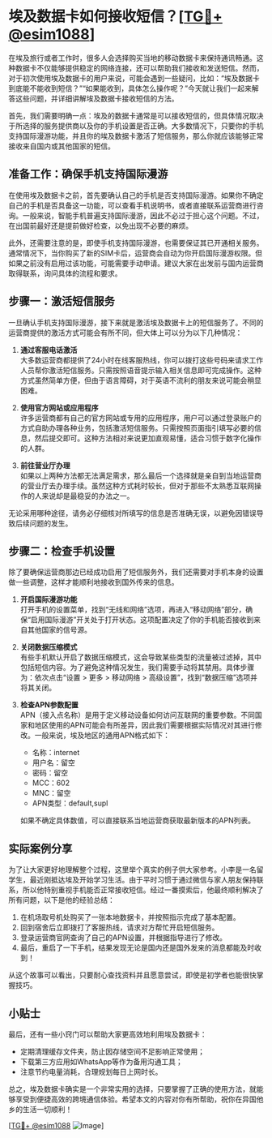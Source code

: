 # 埃及数据卡如何接收短信？[[TG💪+ @esim1088](https://t.me/s/esim1088)]

在埃及旅行或者工作时，很多人会选择购买当地的移动数据卡来保持通讯畅通。这种数据卡不仅能够提供稳定的网络连接，还可以帮助我们接收和发送短信。然而，对于初次使用埃及数据卡的用户来说，可能会遇到一些疑问，比如：“埃及数据卡到底能不能收到短信？”“如果能收到，具体怎么操作呢？”今天就让我们一起来解答这些问题，并详细讲解埃及数据卡接收短信的方法。

首先，我们需要明确一点：埃及的数据卡通常是可以接收短信的，但具体情况取决于所选择的服务提供商以及你的手机设置是否正确。大多数情况下，只要你的手机支持国际漫游功能，并且你的埃及数据卡激活了短信服务，那么你就应该能够正常接收来自国内或其他国家的短信。

## 准备工作：确保手机支持国际漫游

在使用埃及数据卡之前，首先要确认自己的手机是否支持国际漫游。如果你不确定自己的手机是否具备这一功能，可以查看手机说明书，或者直接联系运营商进行咨询。一般来说，智能手机普遍支持国际漫游，因此不必过于担心这个问题。不过，在出国前最好还是提前做好检查，以免出现不必要的麻烦。

此外，还需要注意的是，即使手机支持国际漫游，也需要保证其已开通相关服务。通常情况下，当你购买了新的SIM卡后，运营商会自动为你开启国际漫游权限。但如果之前没有启用过该功能，可能需要手动申请。建议大家在出发前与国内运营商取得联系，询问具体的流程和要求。

## 步骤一：激活短信服务

一旦确认手机支持国际漫游，接下来就是激活埃及数据卡上的短信服务了。不同的运营商提供的激活方式可能会有所不同，但大体上可以分为以下几种情况：

1. **通过客服电话激活**  
   大多数运营商都提供了24小时在线客服热线，你可以拨打这些号码来请求工作人员帮你激活短信服务。只需按照语音提示输入相关信息即可完成操作。这种方式虽然简单方便，但由于语言障碍，对于英语不流利的朋友来说可能会稍显困难。

2. **使用官方网站或应用程序**  
   许多运营商都有自己的官方网站或专用的应用程序，用户可以通过登录账户的方式自助办理各种业务，包括激活短信服务。只需按照页面指引填写必要的信息，然后提交即可。这种方法相对来说更加直观易懂，适合习惯于数字化操作的人群。

3. **前往营业厅办理**  
   如果以上两种方法都无法满足需求，那么最后一个选择就是亲自到当地运营商的营业厅去办理手续。虽然这种方式耗时较长，但对于那些不太熟悉互联网操作的人来说却是最稳妥的办法之一。

无论采用哪种途径，请务必仔细核对所填写的信息是否准确无误，以避免因错误导致后续问题的发生。

## 步骤二：检查手机设置

除了要确保运营商那边已经成功启用了短信服务外，我们还需要对手机本身的设置做一些调整，这样才能顺利地接收到国外传来的信息。

1. **开启国际漫游功能**  
   打开手机的设置菜单，找到“无线和网络”选项，再进入“移动网络”部分，确保“启用国际漫游”开关处于打开状态。这项配置决定了你的手机能否接收到来自其他国家的信号源。

2. **关闭数据压缩模式**  
   有些手机默认开启了数据压缩模式，这会导致某些类型的流量被过滤掉，其中包括短信内容。为了避免这种情况发生，我们需要手动将其禁用。具体步骤为：依次点击“设置 > 更多 > 移动网络 > 高级设置”，找到“数据压缩”选项并将其关闭。

3. **检查APN参数配置**  
   APN（接入点名称）是用于定义移动设备如何访问互联网的重要参数。不同国家和地区使用的APN可能会有所差异，因此我们需要根据实际情况对其进行修改。一般来说，埃及地区的通用APN格式如下：
   - 名称：internet
   - 用户名：留空
   - 密码：留空
   - MCC：602
   - MNC：留空
   - APN类型：default,supl

   如果不确定具体数值，可以直接联系当地运营商获取最新版本的APN列表。

## 实际案例分享

为了让大家更好地理解整个过程，这里举个真实的例子供大家参考。小李是一名留学生，最近刚抵达埃及开始学习生活。由于平时习惯于通过微信与家人朋友保持联系，所以他特别重视手机能否正常接收短信。经过一番摸索后，他最终顺利解决了所有问题，以下是他的经验总结：

1. 在机场取号机处购买了一张本地数据卡，并按照指示完成了基本配置。
2. 回到宿舍后立即拨打了客服热线，请求对方帮忙开启短信服务。
3. 登录运营商官网查询了自己的APN设置，并根据指导进行了修改。
4. 最后，重启了一下手机，结果发现无论是国内还是国外发来的消息都能及时收到！

从这个故事可以看出，只要耐心查找资料并且愿意尝试，即使是初学者也能很快掌握技巧。

## 小贴士

最后，还有一些小窍门可以帮助大家更高效地利用埃及数据卡：

- 定期清理缓存文件夹，防止因存储空间不足影响正常使用；
- 下载第三方应用如WhatsApp等作为备用沟通工具；
- 注意节约电量消耗，合理规划每日上网时长。

总之，埃及数据卡确实是一个非常实用的选择，只要掌握了正确的使用方法，就能够享受到便捷高效的跨境通信体验。希望本文的内容对你有所帮助，祝你在异国他乡的生活一切顺利！

[[TG💪+ @esim1088](https://t.me/s/esim1088) ![Image](https://i.postimg.cc/4NQfJmqS/Snipaste-2025-05-13-00-14-12.png)]